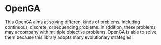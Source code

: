 # OpenGA
This OpenGA aims at solving different kinds of problems, including continuous, discrete, or sequencing problems. In addition, these problems may accompany with multiple objective problems. OpenGA is able to solve them because this library adopts many evolutionary strategies.
